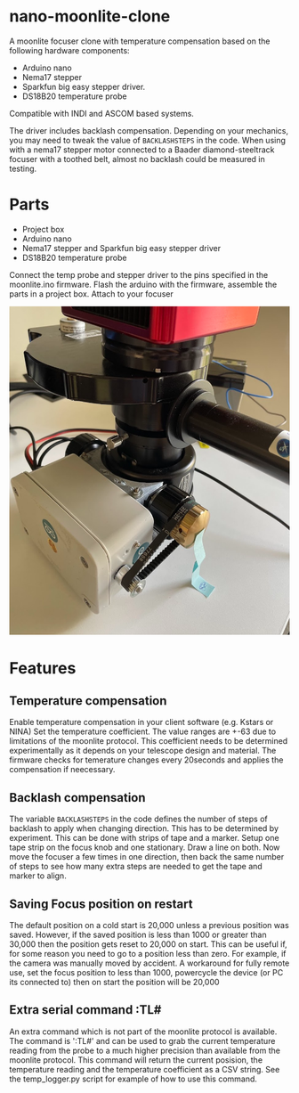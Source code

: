 # nano-moonlite-clone

A moonlite focuser clone with temperature compensation based on the following hardware components:
* Arduino nano
* Nema17 stepper
* Sparkfun big easy stepper driver.
* DS18B20 temperature probe

Compatible with INDI and ASCOM based systems.

The driver includes backlash compensation. Depending on your mechanics, you may need to tweak the value of `BACKLASHSTEPS` in the code. When using with a nema17 stepper motor connected to a Baader diamond-steeltrack focuser with a toothed belt, almost no backlash could be measured in testing. 

# Parts

* Project box
* Arduino nano
* Nema17 stepper and Sparkfun big easy stepper driver
* DS18B20 temperature probe

Connect the temp probe and stepper driver to the pins specified in the moonlite.ino firmware. 
Flash the arduino with the firmware, assemble the parts in a project box. Attach to your focuser

![Alt Text](focuser.png)

# Features

## Temperature compensation

Enable temperature compensation in your client software (e.g. Kstars or NINA)
Set the temperature coefficient. The value ranges are +-63 due to limitations of the moonlite protocol. This coefficient needs to be determined experimentally as it depends on your telescope design and material. The firmware checks for temerature changes every 20seconds and applies the compensation if neecessary.

## Backlash compensation

The variable `BACKLASHSTEPS` in the code defines the number of steps of backlash to apply when changing direction. This has to be determined by experiment. This can be done with strips of tape and a marker. Setup one tape strip on the focus knob and one stationary. Draw a line on both. Now move the focuser a few times in one direction, then back the same number of steps to see how many extra steps are needed to get the tape and marker to align.


## Saving Focus position on restart

The default position on a cold start is 20,000 unless a previous position was saved.
However, if the saved position is less than 1000 or greater than 30,000 then the position gets reset to 20,000 on start. This can be useful if, for some reason you need to go to a position less than zero. For example, if the camera was manually moved by accident. A workaround for fully remote use, set the focus position to less than 1000, powercycle the device (or PC its connected to) then on start the position will be 20,000

## Extra serial command :TL# 

An extra command which is not part of the moonlite protocol is available. The command is ':TL#' and can be used to grab the current temperature reading from the probe to a much higher precision than available from the moonlite protocol. This command will return the current posision, the temperature reading and the temperature coefficient as a CSV string. See the temp_logger.py script for example of how to use this command.


